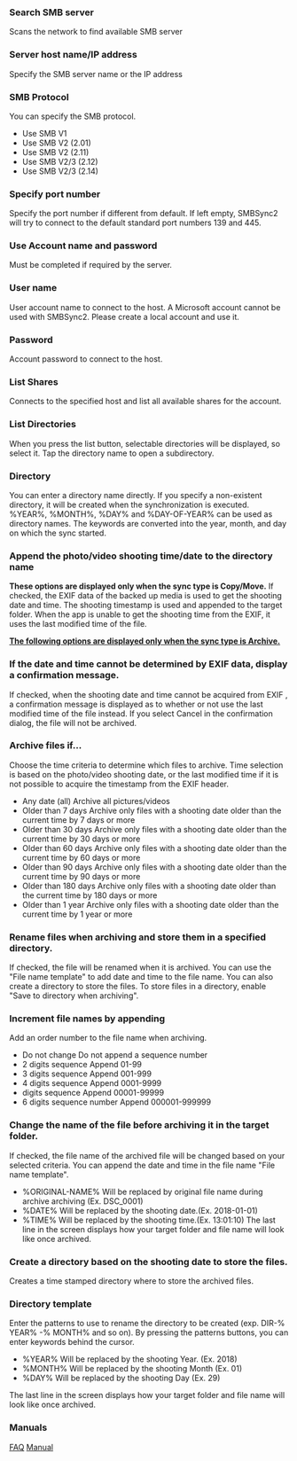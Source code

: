 ### Search SMB server
Scans the network to find available SMB server

### Server host name/IP address
Specify the SMB server name or the IP address 

### SMB Protocol
You can specify the SMB protocol.

- Use SMB V1
- Use SMB V2 (2.01)
- Use SMB V2 (2.11)
- Use SMB V2/3 (2.12)
- Use SMB V2/3 (2.14)

### Specify port number
Specify the port number if different from default. If left empty, SMBSync2 will try to connect to the default standard port numbers 139 and 445. 

### Use Account name and password
Must be completed if required by the server. 

### User name
User account name to connect to the host. A Microsoft account cannot be used with SMBSync2. Please create a local account and use it. 

### Password
Account password to connect to the host. 

### List Shares
Connects to the specified host and list all available shares for the account. 

### List Directories
When you press the list button, selectable directories will be displayed, so select it. Tap the directory name to open a subdirectory.

### Directory
You can enter a directory name directly. If you specify a non-existent directory, it will be created when the synchronization is executed.
%YEAR%, %MONTH%, %DAY% and %DAY-OF-YEAR% can be used as directory names. The keywords are converted into the year, month, and day on which the sync started.

### Append the photo/video shooting time/date to the directory name

**These options are displayed only when the sync type is Copy/Move.**
If checked, the EXIF data of the backed up media is used to get the shooting date and time. The shooting timestamp is used and appended to the target folder. When the app is unable to get the shooting time from the EXIF, it uses the last modified time of the file.

**<u>The following options are displayed only when the sync type is Archive.</u>**

### If the date and time cannot be determined by EXIF data, display a confirmation message.

If checked, when the shooting date and time cannot be acquired from EXIF , a confirmation message is displayed as to whether or not use the last modified time of the file instead. If you select Cancel in the confirmation dialog, the file will not be archived.

### Archive files if…

Choose the time criteria to determine which files to archive. Time selection is based on the photo/video shooting date, or the last modified time if it is not possible to acquire the timestamp from the EXIF header.

- Any date (all)
Archive all pictures/videos
- Older than 7 days
Archive only files with a shooting date older than the current time by 7 days or more
- Older than 30 days
Archive only files with a shooting date older than the current time by 30 days or more
- Older than 60 days
Archive only files with a shooting date older than the current time by 60 days or more
- Older than 90 days
Archive only files with a shooting date older than the current time by 90 days or more
- Older than 180 days
Archive only files with a shooting date older than the current time by 180 days or more
- Older than 1 year
Archive only files with a shooting date older than the current time by 1 year or more

### Rename files when archiving and store them in a specified directory.

If checked, the file will be renamed when it is archived. You can use the "File name template" to add date and time to the file name. You can also create a directory to store the files. To store files in a directory, enable "Save to directory when archiving". 

### Increment file names by appending

Add an order number to the file name when archiving.

- Do not change
Do not append a sequence number
- 2 digits sequence
Append 01-99
- 3 digits sequence
Append 001-999
- 4 digits sequence
 Append 0001-9999
- digits sequence
 Append 00001-99999
- 6 digits sequence number
 Append 000001-999999

### Change the name of the file before archiving it in the target folder. 

If checked, the file name of the archived file will be changed based on your selected criteria. You can append the date and time in the file name "File name template".

- %ORIGINAL-NAME%
 Will be replaced by original file name during archive archiving (Ex. DSC_0001)
- %DATE%
 Will be replaced by the shooting date.(Ex. 2018-01-01)
- %TIME%
 Will be replaced by the shooting time.(Ex. 13:01:10)
 The last line in the screen displays how your target folder and file name will look like once archived.

### Create a directory based on the shooting date to store the files.

Creates a time stamped directory where to store the archived files.

### Directory template

Enter the patterns to use to rename the directory to be created (exp. DIR-% YEAR% -% MONTH% and so on). By pressing the patterns buttons, you can enter keywords behind the cursor.

- %YEAR%
 Will be replaced by the shooting Year. (Ex. 2018)
- %MONTH%
 Will be replaced by the shooting Month (Ex. 01)
- %DAY%
 Will be replaced by the shooting Day (Ex. 29)

The last line in the screen displays how your target folder and file name will look like once archived.

### Manuals
[FAQ](https://sentaroh.github.io/Documents/SMBSync2/SMBSync2_FAQ_EN.htm)
[Manual](https://sentaroh.github.io/Documents/SMBSync2/SMBSync2_Desc_EN.htm) 
